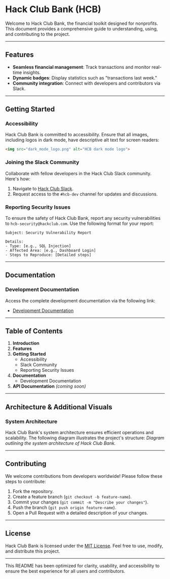 # Hack Club Bank (HCB)

Welcome to Hack Club Bank, the financial toolkit designed for nonprofits. This document provides a comprehensive guide to understanding, using, and contributing to the project.

---

## Features

- **Seamless financial management**: Track transactions and monitor real-time insights.
- **Dynamic badges**: Display statistics such as "transactions last week."
- **Community integration**: Connect with developers and contributors via Slack.

---

## Getting Started

### Accessibility
Hack Club Bank is committed to accessibility. Ensure that all images, including logos in dark mode, have descriptive alt text for screen readers:
```html
<img src="dark_mode_logo.png" alt="HCB dark mode logo">
```

### Joining the Slack Community
Collaborate with fellow developers in the Hack Club Slack community. Here's how:
1. Navigate to [Hack Club Slack](https://hackclub.com/slack).
2. Request access to the `#hcb-dev` channel for updates and discussions.

### Reporting Security Issues
To ensure the safety of Hack Club Bank, report any security vulnerabilities to `hcb-security@hackclub.com`. Use the following format for your report:
```plaintext
Subject: Security Vulnerability Report

Details:
- Type: [e.g., SQL Injection]
- Affected Area: [e.g., Dashboard Login]
- Steps to Reproduce: [Detailed steps]
```

---

## Documentation

### Development Documentation
Access the complete development documentation via the following link:
- [Development Documentation](https://github.com/hackclub/hcb/dev-docs/development.md)

---

## Table of Contents

1. **Introduction**
2. **Features**
3. **Getting Started**
   - Accessibility
   - Slack Community
   - Reporting Security Issues
4. **Documentation**
   - Development Documentation
5. **API Documentation** *(coming soon)*

---

## Architecture & Additional Visuals

### System Architecture
Hack Club Bank's system architecture ensures efficient operations and scalability. The following diagram illustrates the project's structure:
*Diagram outlining the system architecture of Hack Club Bank.*

---

## Contributing

We welcome contributions from developers worldwide! Please follow these steps to contribute:
1. Fork the repository.
2. Create a feature branch (`git checkout -b feature-name`).
3. Commit your changes (`git commit -m "Describe your changes"`).
4. Push the branch (`git push origin feature-name`).
5. Open a Pull Request with a detailed description of your changes.

---

## License

Hack Club Bank is licensed under the [MIT License](LICENSE). Feel free to use, modify, and distribute this project.

---

This README has been optimized for clarity, usability, and accessibility to ensure the best experience for all users and contributors.